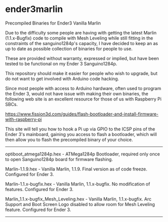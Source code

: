 # ender3marlin
Precompiled Binaries for Ender3 Vanilla Marlin

Due to the difficulty some people are having with getting the latest Marlin (1.1.x-Bugfix) code to compile with Mesh Leveling while still fitting in the constraints of the sanguino1284p's capacity, I have decided to keep an as up to date as possible collection of binaries for people to use.  

These are provided without warranty, expressed or implied, but have been tested to be functional on my Ender 3 Sanguino1284p.

This repository should make it easier for people who wish to upgrade, but do not want to get involved with Arduino code hacking.

Since most people with access to Arduino hardware, often used to program the Ender 3, would not have issue with making their own binaries, the following web site is an excellent resource for those of us with Raspberry Pi SBCs.  

https://www.fission3d.com/guides/flash-bootloader-and-install-firmware-with-raspberry-pi

This site will tell you how to hook a Pi up via GPIO to the ICSP pins of the Ender 3's mainboard, gaining you access to flash a bootloader, which will then allow you to flash the precompiled binary of your choice.


--------------

optiboot_atmega1284p.hex - ATMega1284p Bootloader, required only once to open Sanguino1284p board for firmware flashing.

Marlin-1.1.9.hex	- Vanilla Marlin, 1.1.9. Final version as of code freeze. Configured for Ender 3.

Marlin-1.1.x-bugfix.hex	- Vanilla Marlin, 1.1.x-bugfix. No modification of features. Configured for Ender 3.

Marlin_1.1.x-bugfix_Mesh_Leveling.hex - Vanilla Marlin, 1.1.x-bugfix. Arc Support and Boot Screen Logo disabled to allow room for Mesh Leveling feature. Configured for Ender 3.

--------------
